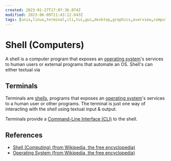 ```yaml
---
created: 2023-01-27T17:07:36.074Z
modified: 2023-06-09T11:43:12.643Z
tags: [unix,linux,terminal,cli,tui,gui,desktop,graphics,overview,computers]
---
```

# Shell (Computers)

A shell is a computer program that exposes an [operating system][os-wiki]'s
services to human users or external programs that automate an OS.
Shell's can either textual via

## Terminals

Terminals are [shells][shell-wiki],
programs that exposes an [operating system][os-wiki]'s
services to a human user or other programs.
The terminal is just one way of interacting with
the *shell* using textual input & output.

Terminals provide a [Command-Line Interface (CLI)](cli.md) to the shell.

## References

* [Shell (Computing) (from Wikipedia, the free encyclopedia)][shell-wiki]
* [Operating System (from Wikipedia, the free encyclopedia)][os-wiki]

<!-- Hidden Reference Links Below Here -->
[shell-wiki]: https://en.wikipedia.org/wiki/Shell_%28computing%29 "Shell (Computing) (from Wikipedia, the free encyclopedia)"
[os-wiki]: https://en.wikipedia.org/wiki/Operating_system "Operating System (from Wikipedia, the free encyclopedia)"
